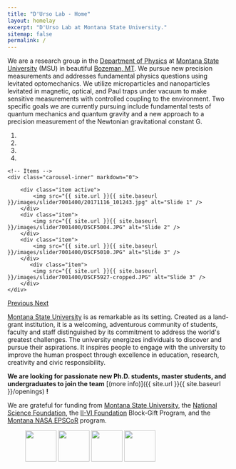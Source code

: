 ```yaml
---
title: "D'Urso Lab - Home"
layout: homelay
excerpt: "D'Urso Lab at Montana State University."
sitemap: false
permalink: /
---
```


We are a research group in the [Department of Physics](http://www.physics.montana.edu/) at [Montana State University](http://www.montana.edu/) (MSU) in beautiful [Bozeman, MT](https://www.bozeman.net/). We pursue new precision measurements and addresses fundamental physics questions using levitated optomechanics. We utilize microparticles and nanoparticles levitated in magnetic, optical, and Paul traps under vacuum to make sensitive measurements with controlled coupling to the environment. Two specific goals we are currently pursuing include fundamental tests of quantum mechanics and quantum gravity and a new approach to a precision measurement of the Newtonian gravitational constant G.

<div markdown="0" id="carousel" class="carousel slide" data-ride="carousel" data-interval="5000" data-pause="hover" >
    <!-- Menu -->
    <ol class="carousel-indicators">
        <li data-target="#carousel" data-slide-to="0" class="active"></li>
        <li data-target="#carousel" data-slide-to="1"></li>
        <li data-target="#carousel" data-slide-to="2"></li>
        <li data-target="#carousel" data-slide-to="3"></li>
    </ol>

    <!-- Items -->
    <div class="carousel-inner" markdown="0">

        <div class="item active">
            <img src="{{ site.url }}{{ site.baseurl }}/images/slider7001400/20171116_101243.jpg" alt="Slide 1" />
        </div>
        <div class="item">
            <img src="{{ site.url }}{{ site.baseurl }}/images/slider7001400/DSCF5004.JPG" alt="Slide 2" />
        </div>
        <div class="item">
            <img src="{{ site.url }}{{ site.baseurl }}/images/slider7001400/DSCF5010.JPG" alt="Slide 3" />
        </div>
           <div class="item">
            <img src="{{ site.url }}{{ site.baseurl }}/images/slider7001400/DSCF5927-cropped.JPG" alt="Slide 3" />
        </div>
    </div>
  <a class="left carousel-control" href="#carousel" role="button" data-slide="prev">
    <span class="glyphicon glyphicon-chevron-left" aria-hidden="true"></span>
    <span class="sr-only">Previous</span>
  </a>
  <a class="right carousel-control" href="#carousel" role="button" data-slide="next">
    <span class="glyphicon glyphicon-chevron-right" aria-hidden="true"></span>
    <span class="sr-only">Next</span>
  </a>
</div>

[Montana State University](http://www.montana.edu/) is as remarkable as its setting. Created as a land-grant institution, it is a welcoming, adventurous community of students, faculty and staff distinguished by its commitment to address the world's greatest challenges. The university energizes individuals to discover and pursue their aspirations. It inspires people to engage with the university to improve the human prospect through excellence in education, research, creativity and civic responsibility.

**We are  looking for passionate new Ph.D. students, master students, and undergraduates to join the team** [(more info)]({{ site.url }}{{ site.baseurl }}/openings) **!**

We are grateful for funding from [Montana State University](http://www.montana.edu/), the [National Science Foundation](https://www.nsf.gov/), the [II-VI Foundation](http://www.ii-vifoundation.com/) Block-Gift Program, and the [Montana NASA EPSCoR](https://nasaepscor.montana.edu/) program.

<figure class="fourth">
  <img src="{{ site.url }}{{ site.baseurl }}/images/logopic/MSU.jpg" style="height: 70px">
  <img src="{{ site.url }}{{ site.baseurl }}/images/logopic/NSF_4-Color_bitmap_Logo.png" style="height: 70px">
  <img src="{{ site.url }}{{ site.baseurl }}/images/logopic/II-VI_foundationLogo-01.jpg" style="height: 70px">
  <img src="{{ site.url }}{{ site.baseurl }}/images/logopic/MT_NASA_epscor.png" style="height: 70px">
</figure>
